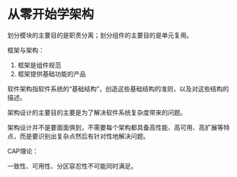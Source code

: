 # **从零开始学架构**

划分模块的主要目的是职责分离；划分组件的主要目的是单元复用。

框架与架构：

1. 框架是组件规范
2. 框架提供基础功能的产品

软件架构指软件系统的“基础结构”，创造这些基础结构的准则，以及对这些结构的描述。

架构设计的主要目的主要是为了解决软件系统复杂度带来的问题。

架构设计并不是要面面俱到，不需要每个架构都具备高性能、高可用、高扩展等特点，而是要识别出复杂点然后有针对性地解决问题。



CAP理论：

一致性、可用性、分区容忍性不可能同时满足。

